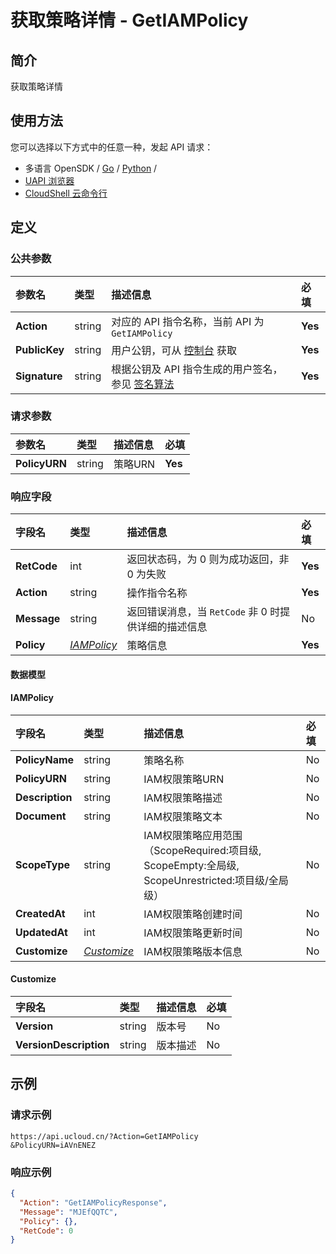 # 获取策略详情 - GetIAMPolicy

## 简介

获取策略详情






## 使用方法

您可以选择以下方式中的任意一种，发起 API 请求：
- 多语言 OpenSDK / [Go](https://github.com/ucloud/ucloud-sdk-go) / [Python](https://github.com/ucloud/ucloud-sdk-python3) /
- [UAPI 浏览器](https://console.ucloud.cn/uapi/detail?id=GetIAMPolicy)
- [CloudShell 云命令行](https://shell.ucloud.cn/)


## 定义

### 公共参数

| 参数名 | 类型 | 描述信息 | 必填 |
|:---|:---|:---|:---|
| **Action**     | string  | 对应的 API 指令名称，当前 API 为 `GetIAMPolicy`                        | **Yes** |
| **PublicKey**  | string  | 用户公钥，可从 [控制台](https://console.ucloud.cn/uapi/apikey) 获取                                             | **Yes** |
| **Signature**  | string  | 根据公钥及 API 指令生成的用户签名，参见 [签名算法](api/summary/signature.md)  | **Yes** |

### 请求参数

| 参数名 | 类型 | 描述信息 | 必填 |
|:---|:---|:---|:---|
| **PolicyURN** | string | 策略URN |**Yes**|

### 响应字段

| 字段名 | 类型 | 描述信息 | 必填 |
|:---|:---|:---|:---|
| **RetCode** | int | 返回状态码，为 0 则为成功返回，非 0 为失败 |**Yes**|
| **Action** | string | 操作指令名称 |**Yes**|
| **Message** | string | 返回错误消息，当 `RetCode` 非 0 时提供详细的描述信息 |No|
| **Policy** | [*IAMPolicy*](#IAMPolicy) | 策略信息 |**Yes**|

#### 数据模型


#### IAMPolicy

| 字段名 | 类型 | 描述信息 | 必填 |
|:---|:---|:---|:---|
| **PolicyName** | string | 策略名称 |No|
| **PolicyURN** | string | IAM权限策略URN |No|
| **Description** | string | IAM权限策略描述 |No|
| **Document** | string | IAM权限策略文本 |No|
| **ScopeType** | string | IAM权限策略应用范围（ScopeRequired:项目级, ScopeEmpty:全局级, ScopeUnrestricted:项目级/全局级） |No|
| **CreatedAt** | int | IAM权限策略创建时间 |No|
| **UpdatedAt** | int | IAM权限策略更新时间 |No|
| **Customize** | [*Customize*](#Customize) | IAM权限策略版本信息 |No|

#### Customize

| 字段名 | 类型 | 描述信息 | 必填 |
|:---|:---|:---|:---|
| **Version** | string | 版本号 |No|
| **VersionDescription** | string | 版本描述 |No|

## 示例

### 请求示例
    
```
https://api.ucloud.cn/?Action=GetIAMPolicy
&PolicyURN=iAVnENEZ
```

### 响应示例
    
```json
{
  "Action": "GetIAMPolicyResponse",
  "Message": "MJEfQQTC",
  "Policy": {},
  "RetCode": 0
}
```





